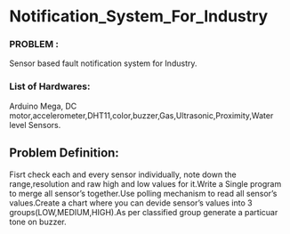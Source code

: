 # Notification_System_For_Industry

### PROBLEM : 
Sensor based fault notification system for Industry.
### List of Hardwares: 
Arduino Mega, DC motor,accelerometer,DHT11,color,buzzer,Gas,Ultrasonic,Proximity,Water level Sensors.

## Problem Definition:
Fisrt check each and every sensor individually, note down the range,resolution and raw high and low values for it.Write a Single program to merge all sensor’s together.Use polling mechanism to read all sensor’s values.Create a chart where you can devide sensor’s values into 3 groups(LOW,MEDIUM,HIGH).As per classified group generate a particuar tone on buzzer.

